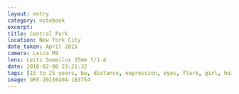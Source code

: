 ```yaml
--- 
layout: entry
category: notebook
excerpt:
title: Central Park
location: New York City
date_taken: April 2015
camera: Leica M9
lens: Leitz Summilux 35mm f/1.4
date: 2016-02-06 23:21:32
tags: [15 to 25 years, bw, distance, expression, eyes, flare, girl, hair, park, sunlight]
image: GRS-20150404-163754
---
```

